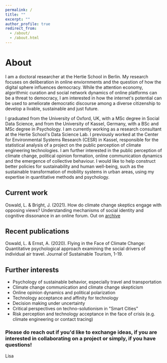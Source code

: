 ```yaml
---
permalink: /
title: ""
excerpt: ""
author_profile: true
redirect_from: 
  - /about/
  - /about.html
---
```


# About

I am a doctoral researcher at the Hertie School in Berlin. My research focuses on deliberation in online enviornments and the question of how the digital sphere influences democracy. While the attention economy, algorithmic curation and social network dynamics of online platforms can be a threat to democracy, I am interested in how the internet's potential can be used to ameliorate democratic discourse among a diverse citizenship to develop a livable, sustainable and just future. 

I graduated from the University of Oxford, UK, with a MSc degree in Social Data Science, and from the University of Kassel, Germany, with a BSc and MSc degree in Psychology. I am currently working as a research consultant at the Hertie School's Data Science Lab. I previously worked at the Center for Environmental Systems Research (CESR) in Kassel, responsible for the statistical analysis of a project on the public perception of climate engineering technologies. I am further interested in the public perception of climate change, political opinion formation, online communication dynamics and the emergence of collective behaviour. I would like to help construct better policies for sustainability and human well-being, such as the sustainable transformation of mobility systems in urban areas, using my expertise in quantitative methods and psychology. 

## Current work
Oswald, L. & Bright, J. (2021). How do climate change skeptics engage with opposing views? Understanding mechanisms of social identity and cognitive dissonance in an online forum. Out on [archive](https://arxiv.org/abs/2102.06516)

## Recent publications
Oswald, L. & Ernst, A. (2020). Flying in the Face of Climate Change: Quantitative psychological approach examining the social drivers of individual air travel. Journal of Sustainable Tourism, 1-19.

## Further interests

* Psychology of sustainable behavior, especially travel and transportation 
* Climate change communication and climate change skepticism
* Online opinion dynamics and political polarization
* Technology acceptance and affinity for technology
* Decision making under uncertainty 
* Critical perspectives on techno-solutionism in "Smart Cities"
* Risk perception and technology acceptance in the face of crisis (e.g. climate engineering or contact tracing)

### Please do reach out if you'd like to exchange ideas, if you are interested in collaborating on a project or simply, if you have questions!  
Lisa
